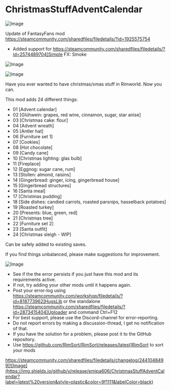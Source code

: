 # ChristmasStuffAdventCalendar

![Image](https://i.imgur.com/buuPQel.png)

Update of FantasyFans mod
https://steamcommunity.com/sharedfiles/filedetails/?id=1925575754

- Added support for https://steamcommunity.com/sharedfiles/filedetails/?id=2574489704]Simple FX: Smoke

![Image](https://i.imgur.com/pufA0kM.png)

	
![Image](https://i.imgur.com/Z4GOv8H.png)

Have you ever wanted to have christmas/xmas stuff in Rimworld. Now you can.

This mod adds 24 different things:
- 01 [Advent calendar]
- 02 [Glühwein: grapes, red wine, cinnamon, sugar, star anise]
- 03 [Christmas cake: flour]
- 04 [Advent wreath]
- 05 [Antler hat]
- 06 [Furniture set 1]
- 07 [Cookies]
- 08 [Hot chocolate]
- 09 [Candy cane]
- 10 [Christmas lighting: glas bulb]
- 11 [Fireplace]
- 12 [Eggnog: sugar cane, rum]
- 13 [Stollen: almond, raisins]
- 14 [Gingerbread: ginger, icing, gingerbread house]
- 15 [Gingerbread structures]
- 16 [Santa meal]
- 17 [Christmas pudding]
- 18 [Side dishes: candied carrots, roasted parsnips, hasselback potatoes]
- 19 [Roasted turkey]
- 20 [Presents: blue, green, red]
- 21 [Christmas tree]
- 22 [Furniture set 2]
- 23 [Santa outfit]
- 24 [Christmas sleigh - WIP]



Can be safely added to existing saves.


If you find things unbalanced, please make suggestions for improvement.

![Image](https://i.imgur.com/PwoNOj4.png)



-  See if the the error persists if you just have this mod and its requirements active.
-  If not, try adding your other mods until it happens again.
-  Post your error-log using https://steamcommunity.com/workshop/filedetails/?id=818773962]HugsLib or the standalone https://steamcommunity.com/sharedfiles/filedetails/?id=2873415404]Uploader and command Ctrl+F12
-  For best support, please use the Discord-channel for error-reporting.
-  Do not report errors by making a discussion-thread, I get no notification of that.
-  If you have the solution for a problem, please post it to the GitHub repository.
-  Use https://github.com/RimSort/RimSort/releases/latest]RimSort to sort your mods



https://steamcommunity.com/sharedfiles/filedetails/changelog/2441048499]![Image](https://img.shields.io/github/v/release/emipa606/ChristmasStuffAdventCalendar?label=latest%20version&style=plastic&color=9f1111&labelColor=black)

